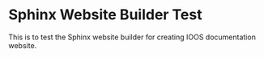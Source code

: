 # Sphinx Website Builder Test

This is to test the Sphinx website builder for creating IOOS documentation website.


